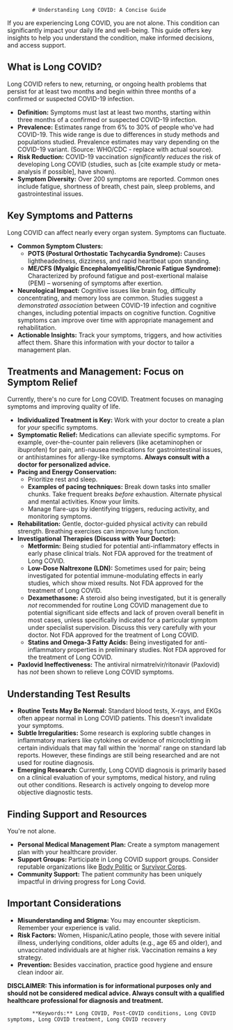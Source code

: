 
            # Understanding Long COVID: A Concise Guide

If you are experiencing Long COVID, you are not alone. This condition can significantly impact your daily life and well-being. This guide offers key insights to help you understand the condition, make informed decisions, and access support.

## What is Long COVID?

Long COVID refers to new, returning, or ongoing health problems that persist for at least two months and begin within three months of a confirmed or suspected COVID-19 infection.

*   **Definition:** Symptoms must last at least two months, starting within three months of a confirmed or suspected COVID-19 infection.
*   **Prevalence:** Estimates range from 6% to 30% of people who've had COVID-19. This wide range is due to differences in study methods and populations studied. Prevalence estimates may vary depending on the COVID-19 variant. (Source: WHO/CDC - replace with actual source).
*   **Risk Reduction:** COVID-19 vaccination *significantly reduces* the risk of developing Long COVID (studies, such as [cite example study or meta-analysis if possible], have shown).
*   **Symptom Diversity:** Over 200 symptoms are reported. Common ones include fatigue, shortness of breath, chest pain, sleep problems, and gastrointestinal issues.

## Key Symptoms and Patterns

Long COVID can affect nearly every organ system. Symptoms can fluctuate.

*   **Common Symptom Clusters:**
    *   **POTS (Postural Orthostatic Tachycardia Syndrome):** Causes lightheadedness, dizziness, and rapid heartbeat upon standing.
    *   **ME/CFS (Myalgic Encephalomyelitis/Chronic Fatigue Syndrome):** Characterized by profound fatigue and post-exertional malaise (PEM) – worsening of symptoms after exertion.
*   **Neurological Impact:** Cognitive issues like brain fog, difficulty concentrating, and memory loss are common. Studies suggest a *demonstrated association* between COVID-19 infection and cognitive changes, including potential impacts on cognitive function. Cognitive symptoms can improve over time with appropriate management and rehabilitation.
*   **Actionable Insights:** Track your symptoms, triggers, and how activities affect them. Share this information with your doctor to tailor a management plan.

## Treatments and Management: Focus on Symptom Relief

Currently, there's no cure for Long COVID. Treatment focuses on managing symptoms and improving quality of life.

*   **Individualized Treatment is Key:** Work with your doctor to create a plan for *your* specific symptoms.
*   **Symptomatic Relief:** Medications can alleviate specific symptoms. For example, over-the-counter pain relievers (like acetaminophen or ibuprofen) for pain, anti-nausea medications for gastrointestinal issues, or antihistamines for allergy-like symptoms. **Always consult with a doctor for personalized advice.**
*   **Pacing and Energy Conservation:**
    *   Prioritize rest and sleep.
    *   **Examples of pacing techniques:** Break down tasks into smaller chunks. Take frequent breaks *before* exhaustion. Alternate physical and mental activities. Know your limits.
    *   Manage flare-ups by identifying triggers, reducing activity, and monitoring symptoms.
*   **Rehabilitation:** Gentle, doctor-guided physical activity can rebuild strength. Breathing exercises can improve lung function.
*   **Investigational Therapies (Discuss with Your Doctor):**
    *   **Metformin:** Being studied for potential anti-inflammatory effects in early phase clinical trials. Not FDA approved for the treatment of Long COVID.
    *   **Low-Dose Naltrexone (LDN):** Sometimes used for pain; being investigated for potential immune-modulating effects in early studies, which show mixed results. Not FDA approved for the treatment of Long COVID.
    *   **Dexamethasone:** A steroid also being investigated, but it is generally *not* recommended for routine Long COVID management due to potential significant side effects and lack of proven overall benefit in most cases, unless specifically indicated for a particular symptom under specialist supervision. Discuss this very carefully with your doctor. Not FDA approved for the treatment of Long COVID.
    *   **Statins and Omega-3 Fatty Acids:** Being investigated for anti-inflammatory properties in preliminary studies. Not FDA approved for the treatment of Long COVID.
*   **Paxlovid Ineffectiveness:** The antiviral nirmatrelvir/ritonavir (Paxlovid) has *not* been shown to relieve Long COVID symptoms.

## Understanding Test Results

*   **Routine Tests May Be Normal:** Standard blood tests, X-rays, and EKGs often appear normal in Long COVID patients. This doesn't invalidate your symptoms.
*   **Subtle Irregularities:** Some research is exploring subtle changes in inflammatory markers like cytokines or evidence of microclotting in certain individuals that may fall within the 'normal' range on standard lab reports. However, these findings are still being researched and are not used for routine diagnosis.
*   **Emerging Research:** Currently, Long COVID diagnosis is primarily based on a clinical evaluation of your symptoms, medical history, and ruling out other conditions. Research is actively ongoing to develop more objective diagnostic tests.

## Finding Support and Resources

You're not alone.

*   **Personal Medical Management Plan:** Create a symptom management plan with your healthcare provider.
*   **Support Groups:** Participate in Long COVID support groups. Consider reputable organizations like [Body Politic](https://bodypolitic.com/) or [Survivor Corps](https://www.survivorcorps.com/).
*   **Community Support:** The patient community has been uniquely impactful in driving progress for Long Covid.

## Important Considerations

*   **Misunderstanding and Stigma:** You may encounter skepticism. Remember your experience is valid.
*   **Risk Factors:** Women, Hispanic/Latino people, those with severe initial illness, underlying conditions, older adults (e.g., age 65 and older), and unvaccinated individuals are at higher risk. Vaccination remains a key strategy.
*   **Prevention:** Besides vaccination, practice good hygiene and ensure clean indoor air.

**DISCLAIMER: This information is for informational purposes only and should not be considered medical advice. Always consult with a qualified healthcare professional for diagnosis and treatment.**

            **Keywords:** Long COVID, Post-COVID conditions, Long COVID symptoms, Long COVID treatment, Long COVID recovery
            